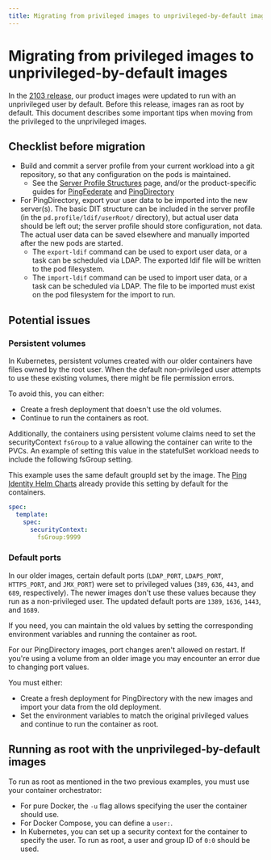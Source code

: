 ```yaml
---
title: Migrating from privileged images to unprivileged-by-default images
---
```

# Migrating from privileged images to unprivileged-by-default images

In the [2103 release](https://devops.pingidentity.com/release-notes/relnotes-2103/), our product images were updated to run with an unprivileged user by default. Before this release, images ran as root by default. This document describes some important tips when moving from the privileged to the unprivileged images.

## Checklist before migration
- Build and commit a server profile from your current workload into a git repository, so that any configuration on the pods is maintained.
  - See the [Server Profile Structures](https://devops.pingidentity.com/reference/profileStructures/) page, and/or the product-specific guides for [PingFederate](https://devops.pingidentity.com/how-to/buildPingFederateProfile/) and [PingDirectory](https://devops.pingidentity.com/how-to/buildPingDirectoryProfile/)
- For PingDirectory, export your user data to be imported into the new server(s). The basic DIT structure can be included in the server profile (in the `pd.profile/ldif/userRoot/` directory), but actual user data should be left out; the server profile should store configuration, not data. The actual user data can be saved elsewhere and manually imported after the new pods are started.
  - The `export-ldif` command can be used to export user data, or a task can be scheduled via LDAP. The exported ldif file will be written to the pod filesystem.
  - The `import-ldif` command can be used to import user data, or a task can be scheduled via LDAP. The file to be imported must exist on the pod filesystem for the import to run.

## Potential issues
### Persistent volumes

In Kubernetes, persistent volumes created with our older containers have files owned by the root user. When the default non-privileged user attempts to use these existing volumes, there might be file permission errors.

To avoid this, you can either:

* Create a fresh deployment that doesn't use the old volumes.
* Continue to run the containers as root.

Additionally, the containers using persistent volume claims need to set the securityContext `fsGroup` to a value allowing the container can write to the PVCs.  An example of setting this value in the statefulSet workload needs to include the following fsGroup setting.

This example uses the same default groupId set by the image.  The [Ping Identity Helm Charts](https://helm.pingidentity.com) already provide this setting by default for the containers.

```yaml
spec:
  template:
    spec:
      securityContext:
        fsGroup:9999
```

### Default ports

In our older images, certain default ports (`LDAP_PORT`, `LDAPS_PORT`, `HTTPS_PORT`, and `JMX_PORT`) were set to privileged values (`389`, `636`, `443`, and `689`, respectively). The newer images don't use these values because they run as a non-privileged user. The updated default ports are `1389`, `1636`, `1443`, and `1689`.

If you need, you can maintain the old values by setting the corresponding environment variables and running the container as root.

For our PingDirectory images, port changes aren't allowed on restart. If you're using a volume from an older image you may encounter an error due to changing port values.

You must either:

* Create a fresh deployment for PingDirectory with the new images and import your data from the old deployment.
* Set the environment variables to match the original privileged values and continue to run the container as root.

## Running as root with the unprivileged-by-default images

To run as root as mentioned in the two previous examples, you must use your container orchestrator:

* For pure Docker, the `-u` flag allows specifying the user the container should use.
* For Docker Compose, you can define a `user:`.
* In Kubernetes, you can set up a security context for the container to specify the user. To run as root, a user and group ID of `0:0` should be used.
